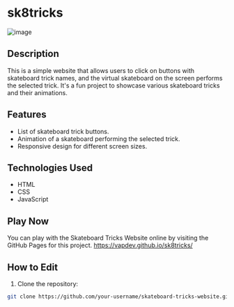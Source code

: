 # sk8tricks

![image](https://github.com/vapdev/sk8tricks/assets/88452580/a1181350-7cfb-4c75-bf27-58602795735c)


## Description

This is a simple website that allows users to click on buttons with skateboard trick names, and the virtual skateboard on the screen performs the selected trick. It's a fun project to showcase various skateboard tricks and their animations.

## Features

- List of skateboard trick buttons.
- Animation of a skateboard performing the selected trick.
- Responsive design for different screen sizes.

## Technologies Used

- HTML
- CSS
- JavaScript

## Play Now
You can play with the Skateboard Tricks Website online by visiting the GitHub Pages for this project.
https://vapdev.github.io/sk8tricks/

## How to Edit

1. Clone the repository:

```bash
git clone https://github.com/your-username/skateboard-tricks-website.git
